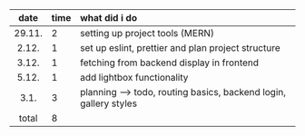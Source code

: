 |  date  | time | what did i do                                                    |
| :----: | :--- | :--------------------------------------------------------------- |
| 29.11. | 2    | setting up project tools (MERN)                                  |
| 2.12.  | 1    | set up eslint, prettier and plan project structure               |
| 3.12.  | 1    | fetching from backend display in frontend                        |
| 5.12.  | 1    | add lightbox functionality                                       |
|  3.1.  | 3    | planning --> todo, routing basics, backend login, gallery styles |
| total  | 8    |                                                                  |
